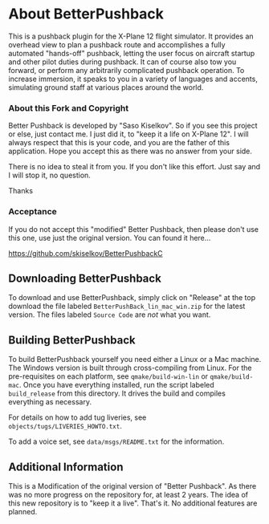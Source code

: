 # About BetterPushback

This is a pushback plugin for the X-Plane 12 flight simulator.
It provides an overhead view to plan a pushback route and
accomplishes a fully automated "hands-off" pushback, letting the user
focus on aircraft startup and other pilot duties during pushback. It can
of course also tow you forward, or perform any arbitrarily complicated
pushback operation. To increase immersion, it speaks to you in a variety
of languages and accents, simulating ground staff at various places
around the world.

### About this Fork and Copyright

Better Pushback is developed by "Saso Kiselkov". So if you see this project or else, just contact me.
I just did it, to "keep it a life on X-Plane 12". I will always respect that this is your code,
and you are the father of this application. Hope you accept this as there was no answer from your side.

There is no idea to steal it from you. If you don't like this effort. Just say and I will stop it, no question.

Thanks

### Acceptance

If you do not accept this "modified" Better Pushback, then please don't use this one, use just the original version.
You can found it here...

https://github.com/skiselkov/BetterPushbackC


## Downloading BetterPushback

To download and use BetterPushback, simply click on "Release" at the top
download the file labeled `BetterPushBack_lin_mac_win.zip` for the latest version.
The files labeled `Source Code` are *not* what you want.

## Building BetterPushback

To build BetterPushback yourself you need either a Linux or a Mac
machine. The Windows version is built through cross-compiling from Linux.
For the pre-requisites on each platform, see `qmake/build-win-lin` or
`qmake/build-mac`. Once you have everything installed, run the script
labeled `build_release` from this directory. It drives the build and
compiles everything as necessary.

For details on how to add tug liveries, see
`objects/tugs/LIVERIES_HOWTO.txt`.

To add a voice set, see `data/msgs/README.txt` for the information.

## Additional Information

This is a Modification of the original version of "Better Pushback". As there
was no more progress on the repository for, at least 2 years.
The idea of this new repository is to "keep it a live". That's it.
No additional features are planned.
